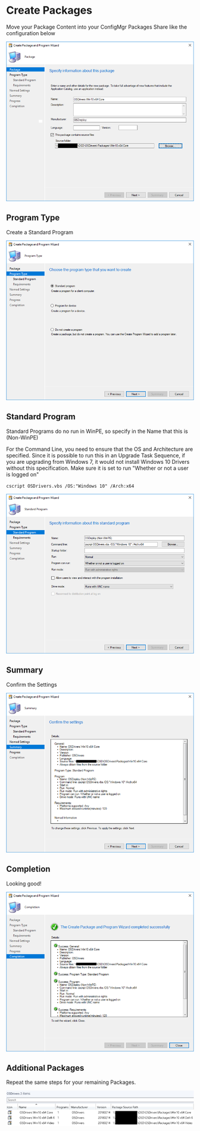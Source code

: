 # Create Packages

Move your Package Content into your ConfigMgr Packages Share like the configuration below

![](../../../.gitbook/assets/2-14-2018-2-22-32-pm.png)

## Program Type

Create a Standard Program

![](../../../.gitbook/assets/2-14-2018-2-22-49-pm.png)

## Standard Program

Standard Programs do no run in WinPE, so specify in the Name that this is \(Non-WinPE\)

For the Command Line, you need to ensure that the OS and Architecture are specified. Since it is possible to run this in an Upgrade Task Sequence, if you are upgrading from Windows 7, it would not install Windows 10 Drivers without this specification. Make sure it is set to run "Whether or not a user is logged on"

```text
cscript OSDrivers.vbs /OS:"Windows 10" /Arch:x64
```

![](../../../.gitbook/assets/2-14-2018-2-25-58-pm.png)

## Summary

Confirm the Settings

![](../../../.gitbook/assets/2-14-2018-2-26-39-pmb.png)

## Completion

Looking good!

![](../../../.gitbook/assets/2-14-2018-2-27-08-pm.png)

## Additional Packages

Repeat the same steps for your remaining Packages.

![](../../../.gitbook/assets/2-14-2018-2-31-20-pmc.png)

